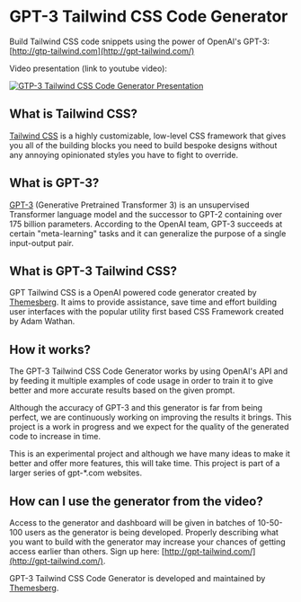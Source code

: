 # GPT-3 Tailwind CSS Code Generator

Build Tailwind CSS code snippets using the power of OpenAI's GPT-3: [http://gtp-tailwind.com](http://gpt-tailwind.com/)

Video presentation (link to youtube video):

[![GTP-3 Tailwind CSS Code Generator Presentation](https://img.youtube.com/vi/QGlDuy67ROA/0.jpg)](https://www.youtube.com/watch?v=QGlDuy67ROA)

## What is Tailwind CSS?

[Tailwind CSS](https://tailwindcss.com/) is a highly customizable, low-level CSS framework that gives you all of the building blocks you need to build bespoke designs without any annoying opinionated styles you have to fight to override.

## What is GPT-3?

[GPT-3](https://openai.com/about/) (Generative Pretrained Transformer 3) is an unsupervised Transformer language model and the successor to GPT-2 containing over 175 billion parameters. According to the OpenAI team, GPT-3 succeeds at certain "meta-learning" tasks and it can generalize the purpose of a single input-output pair.

## What is GPT-3 Tailwind CSS?

GPT Tailwind CSS is a OpenAI powered code generator created by [Themesberg](https://themesberg.com). It aims to provide assistance, save time and effort building user interfaces with the popular utility first based CSS Framework created by Adam Wathan.

## How it works?

The GPT-3 Tailwind CSS Code Generator works by using OpenAI's API and by feeding it multiple examples of code usage in order to train it to give better and more accurate results based on the given prompt.

Although the accuracy of GPT-3 and this generator is far from being perfect, we are continuously working on improving the results it brings. This project is a work in progress and we expect for the quality of the generated code to increase in time.

This is an experimental project and although we have many ideas to make it better and offer more features, this will take time. This project is part of a larger series of gpt-*.com websites.

## How can I use the generator from the video?

Access to the generator and dashboard will be given in batches of 10-50-100 users as the generator is being developed. Properly describing what you want to build with the generator may increase your chances of getting access earlier than others. Sign up here: [http://gpt-tailwind.com/](http://gpt-tailwind.com/).

GPT-3 Tailwind CSS Code Generator is developed and maintained by [Themesberg](https://themesberg.com).
